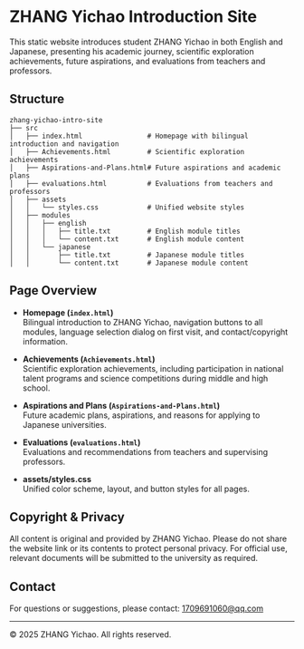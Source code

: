 # ZHANG Yichao Introduction Site

This static website introduces student ZHANG Yichao in both English and Japanese, presenting his academic journey, scientific exploration achievements, future aspirations, and evaluations from teachers and professors.

## Structure

```
zhang-yichao-intro-site
├── src
│   ├── index.html                # Homepage with bilingual introduction and navigation
│   ├── Achievements.html         # Scientific exploration achievements
│   ├── Aspirations-and-Plans.html# Future aspirations and academic plans
│   ├── evaluations.html          # Evaluations from teachers and professors
│   ├── assets
│   │   └── styles.css            # Unified website styles
│   ├── modules
│   │   ├── english
│   │   │   ├── title.txt         # English module titles
│   │   │   └── content.txt       # English module content
│   │   └── japanese
│   │       ├── title.txt         # Japanese module titles
│   │       └── content.txt       # Japanese module content
```

## Page Overview

- **Homepage (`index.html`)**  
  Bilingual introduction to ZHANG Yichao, navigation buttons to all modules, language selection dialog on first visit, and contact/copyright information.

- **Achievements (`Achievements.html`)**  
  Scientific exploration achievements, including participation in national talent programs and science competitions during middle and high school.

- **Aspirations and Plans (`Aspirations-and-Plans.html`)**  
  Future academic plans, aspirations, and reasons for applying to Japanese universities.

- **Evaluations (`evaluations.html`)**  
  Evaluations and recommendations from teachers and supervising professors.

- **assets/styles.css**  
  Unified color scheme, layout, and button styles for all pages.

## Copyright & Privacy

All content is original and provided by ZHANG Yichao. Please do not share the website link or its contents to protect personal privacy. For official use, relevant documents will be submitted to the university as required.

## Contact

For questions or suggestions, please contact: 1709691060@qq.com

---

© 2025 ZHANG Yichao. All rights reserved.